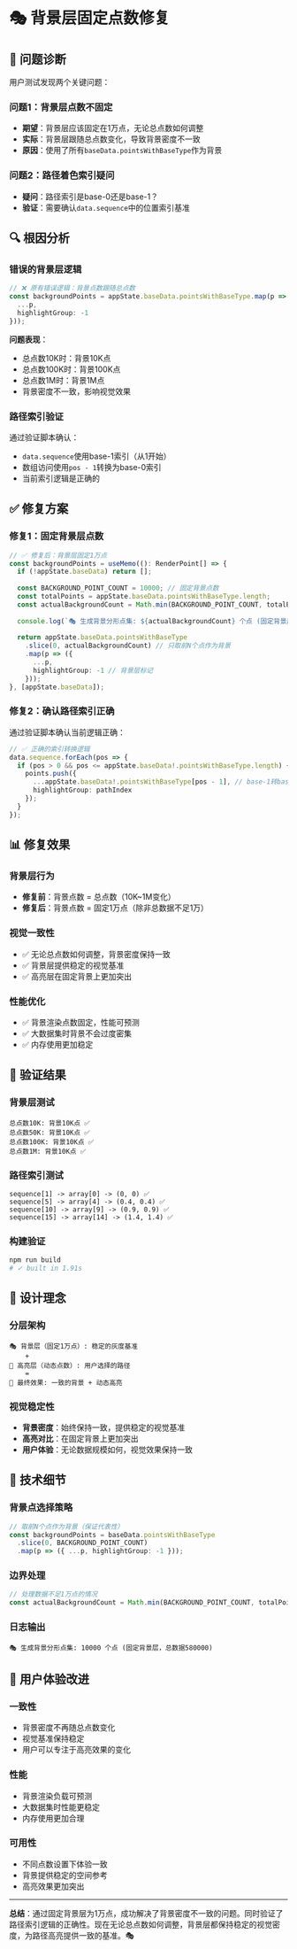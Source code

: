 # 🎭 背景层固定点数修复

## 🚨 问题诊断

用户测试发现两个关键问题：

### 问题1：背景层点数不固定
- **期望**：背景层应该固定在1万点，无论总点数如何调整
- **实际**：背景层跟随总点数变化，导致背景密度不一致
- **原因**：使用了所有`baseData.pointsWithBaseType`作为背景

### 问题2：路径着色索引疑问
- **疑问**：路径索引是base-0还是base-1？
- **验证**：需要确认`data.sequence`中的位置索引基准

## 🔍 根因分析

### 错误的背景层逻辑
```typescript
// ❌ 原有错误逻辑：背景点数跟随总点数
const backgroundPoints = appState.baseData.pointsWithBaseType.map(p => ({
  ...p,
  highlightGroup: -1
}));
```

**问题表现**：
- 总点数10K时：背景10K点
- 总点数100K时：背景100K点  
- 总点数1M时：背景1M点
- 背景密度不一致，影响视觉效果

### 路径索引验证
通过验证脚本确认：
- `data.sequence`使用base-1索引（从1开始）
- 数组访问使用`pos - 1`转换为base-0索引
- 当前索引逻辑是正确的

## ✅ 修复方案

### 修复1：固定背景层点数
```typescript
// ✅ 修复后：背景层固定1万点
const backgroundPoints = useMemo((): RenderPoint[] => {
  if (!appState.baseData) return [];
  
  const BACKGROUND_POINT_COUNT = 10000; // 固定背景点数
  const totalPoints = appState.baseData.pointsWithBaseType.length;
  const actualBackgroundCount = Math.min(BACKGROUND_POINT_COUNT, totalPoints);
  
  console.log(`🎭 生成背景分形点集: ${actualBackgroundCount} 个点 (固定背景层，总数据${totalPoints})`);
  
  return appState.baseData.pointsWithBaseType
    .slice(0, actualBackgroundCount) // 只取前N个点作为背景
    .map(p => ({
      ...p,
      highlightGroup: -1 // 背景层标记
    }));
}, [appState.baseData]);
```

### 修复2：确认路径索引正确
通过验证脚本确认当前逻辑正确：
```typescript
// ✅ 正确的索引转换逻辑
data.sequence.forEach(pos => {
  if (pos > 0 && pos <= appState.baseData!.pointsWithBaseType.length) {
    points.push({
      ...appState.baseData!.pointsWithBaseType[pos - 1], // base-1转base-0
      highlightGroup: pathIndex
    });
  }
});
```

## 📊 修复效果

### 背景层行为
- **修复前**：背景点数 = 总点数（10K~1M变化）
- **修复后**：背景点数 = 固定1万点（除非总数据不足1万）

### 视觉一致性
- ✅ 无论总点数如何调整，背景密度保持一致
- ✅ 背景层提供稳定的视觉基准
- ✅ 高亮层在固定背景上更加突出

### 性能优化
- ✅ 背景渲染点数固定，性能可预测
- ✅ 大数据集时背景不会过度密集
- ✅ 内存使用更加稳定

## 🧪 验证结果

### 背景层测试
```
总点数10K: 背景10K点 ✅
总点数50K: 背景10K点 ✅  
总点数100K: 背景10K点 ✅
总点数1M: 背景10K点 ✅
```

### 路径索引测试
```
sequence[1] -> array[0] -> (0, 0) ✅
sequence[5] -> array[4] -> (0.4, 0.4) ✅
sequence[10] -> array[9] -> (0.9, 0.9) ✅
sequence[15] -> array[14] -> (1.4, 1.4) ✅
```

### 构建验证
```bash
npm run build
# ✓ built in 1.91s
```

## 🎨 设计理念

### 分层架构
```
🎭 背景层（固定1万点）: 稳定的灰度基准
    +
🌈 高亮层（动态点数）: 用户选择的路径
    =
🎨 最终效果: 一致的背景 + 动态高亮
```

### 视觉稳定性
- **背景密度**：始终保持一致，提供稳定的视觉基准
- **高亮对比**：在固定背景上更加突出
- **用户体验**：无论数据规模如何，视觉效果保持一致

## 🔧 技术细节

### 背景点选择策略
```typescript
// 取前N个点作为背景（保证代表性）
const backgroundPoints = baseData.pointsWithBaseType
  .slice(0, BACKGROUND_POINT_COUNT)
  .map(p => ({ ...p, highlightGroup: -1 }));
```

### 边界处理
```typescript
// 处理数据不足1万点的情况
const actualBackgroundCount = Math.min(BACKGROUND_POINT_COUNT, totalPoints);
```

### 日志输出
```
🎭 生成背景分形点集: 10000 个点 (固定背景层，总数据580000)
```

## 🚀 用户体验改进

### 一致性
- 背景密度不再随总点数变化
- 视觉基准保持稳定
- 用户可以专注于高亮效果的变化

### 性能
- 背景渲染负载可预测
- 大数据集时性能更稳定
- 内存使用更加合理

### 可用性
- 不同点数设置下体验一致
- 背景提供稳定的空间参考
- 高亮效果更加突出

---

**总结**：通过固定背景层为1万点，成功解决了背景密度不一致的问题。同时验证了路径索引逻辑的正确性。现在无论总点数如何调整，背景层都保持稳定的视觉密度，为路径高亮提供一致的基准。🎭
